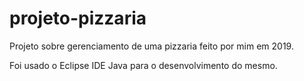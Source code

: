 # projeto-pizzaria
Projeto sobre gerenciamento de uma pizzaria feito por mim em 2019.

Foi usado o Eclipse IDE Java para o desenvolvimento do mesmo.
